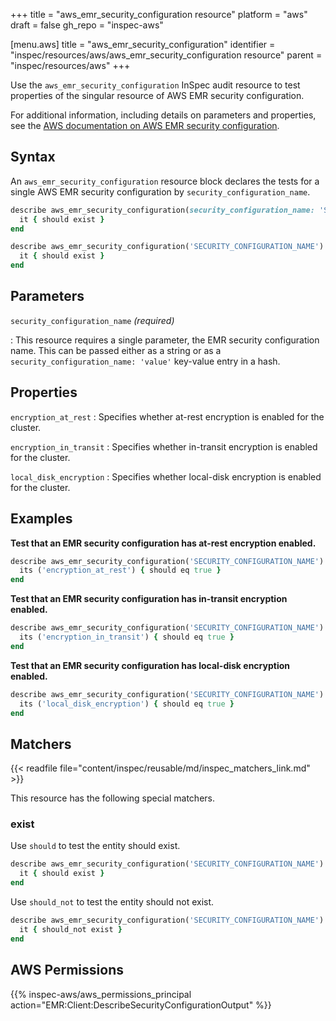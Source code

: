 +++
title = "aws_emr_security_configuration resource"
platform = "aws"
draft = false
gh_repo = "inspec-aws"

[menu.aws]
title = "aws_emr_security_configuration"
identifier = "inspec/resources/aws/aws_emr_security_configuration resource"
parent = "inspec/resources/aws"
+++

Use the `aws_emr_security_configuration` InSpec audit resource to test properties of the singular resource of AWS EMR security configuration.

For additional information, including details on parameters and properties, see the [AWS documentation on AWS EMR security configuration](https://docs.aws.amazon.com/AWSCloudFormation/latest/UserGuide/aws-resource-emr-securityconfiguration.html).

## Syntax

An `aws_emr_security_configuration` resource block declares the tests for a single AWS EMR security configuration by `security_configuration_name`.

```ruby
describe aws_emr_security_configuration(security_configuration_name: 'SECURITY_CONFIGURATION_NAME') do
  it { should exist }
end
```

```ruby
describe aws_emr_security_configuration('SECURITY_CONFIGURATION_NAME') do
  it { should exist }
end
```

## Parameters

`security_configuration_name` _(required)_

: This resource requires a single parameter, the EMR security configuration name.
  This can be passed either as a string or as a `security_configuration_name: 'value'` key-value entry in a hash.

## Properties

`encryption_at_rest`
: Specifies whether at-rest encryption is enabled for the cluster.

`encryption_in_transit`
: Specifies whether in-transit encryption is enabled for the cluster.

`local_disk_encryption`
: Specifies whether local-disk encryption is enabled for the cluster.

## Examples

**Test that an EMR security configuration has at-rest encryption enabled.**

```ruby
describe aws_emr_security_configuration('SECURITY_CONFIGURATION_NAME') do
  its ('encryption_at_rest') { should eq true }
end
```

**Test that an EMR security configuration has in-transit encryption enabled.**

```ruby
describe aws_emr_security_configuration('SECURITY_CONFIGURATION_NAME') do
  its ('encryption_in_transit') { should eq true }
end
```

**Test that an EMR security configuration has local-disk encryption enabled.**

```ruby
describe aws_emr_security_configuration('SECURITY_CONFIGURATION_NAME') do
  its ('local_disk_encryption') { should eq true }
end
```

## Matchers

{{< readfile file="content/inspec/reusable/md/inspec_matchers_link.md" >}}

This resource has the following special matchers.

### exist

Use `should` to test the entity should exist.

```ruby
describe aws_emr_security_configuration('SECURITY_CONFIGURATION_NAME') do
  it { should exist }
end
```

Use `should_not` to test the entity should not exist.

```ruby
describe aws_emr_security_configuration('SECURITY_CONFIGURATION_NAME') do
  it { should_not exist }
end
```

## AWS Permissions

{{% inspec-aws/aws_permissions_principal action="EMR:Client:DescribeSecurityConfigurationOutput" %}}
